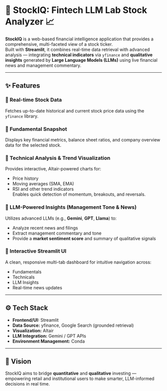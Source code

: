 # 🧠 StockIQ: Fintech LLM Lab Stock Analyzer 📈

**StockIQ** is a web-based financial intelligence application that provides a comprehensive, multi-faceted view of a stock ticker.  
Built with **Streamlit**, it combines real-time data retrieval with advanced analysis — integrating **technical indicators** via `yfinance` and **qualitative insights** generated by **Large Language Models (LLMs)** using live financial news and management commentary.

---

## ✨ Features

### 🔹 Real-time Stock Data
Fetches up-to-date historical and current stock price data using the `yfinance` library.

### 🔹 Fundamental Snapshot
Displays key financial metrics, balance sheet ratios, and company overview data for the selected stock.

### 🔹 Technical Analysis & Trend Visualization
Provides interactive, Altair-powered charts for:
- Price history  
- Moving averages (SMA, EMA)  
- RSI and other trend indicators  
Enables quick detection of momentum, breakouts, and reversals.

### 🔹 LLM-Powered Insights (Management Tone & News)
Utilizes advanced LLMs (e.g., **Gemini**, **GPT**, **Llama**) to:
- Analyze recent news and filings  
- Extract management commentary and tone  
- Provide a **market sentiment score** and summary of qualitative signals

### 🔹 Interactive Streamlit UI
A clean, responsive multi-tab dashboard for intuitive navigation across:
- Fundamentals  
- Technicals  
- LLM Insights  
- Real-time news updates  

---

## ⚙️ Tech Stack
- **Frontend/UI:** Streamlit  
- **Data Source:** yfinance, Google Search (grounded retrieval)  
- **Visualization:** Altair  
- **LLM Integration:** Gemini / GPT APIs  
- **Environment Management:** Conda  

---

## 🚀 Vision
StockIQ aims to bridge **quantitative** and **qualitative** investing — empowering retail and institutional users to make smarter, LLM-informed decisions in real time.

